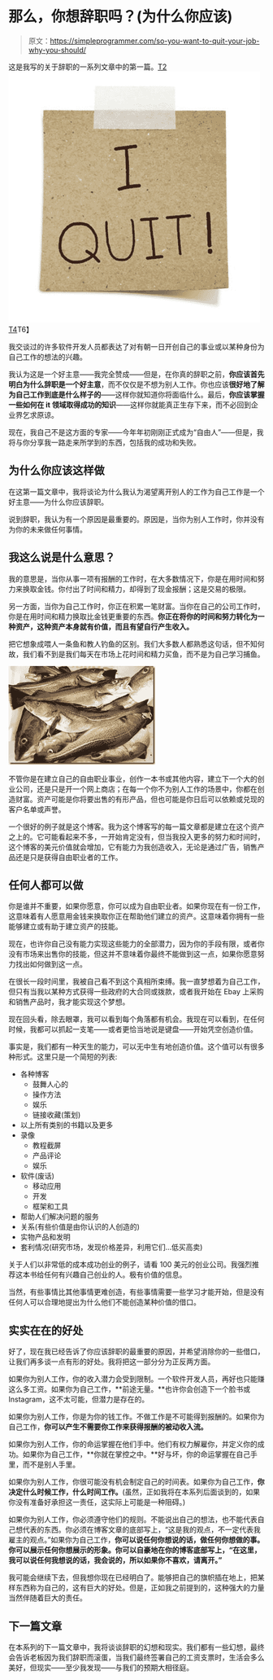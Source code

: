 # 那么，你想辞职吗？(为什么你应该)

> 原文：<https://simpleprogrammer.com/so-you-want-to-quit-your-job-why-you-should/>

这是我写的关于辞职的一系列文章中的第一篇。[T2![hand draw i quit on note taped recycle paper](img/ebb6f253fb1d90188f016840260d1699.png "hand draw i quit on note taped recycle paper")T4](https://simpleprogrammer.com/wp-content/uploads/2013/08/I-quit.jpg)T6】

我交谈过的许多软件开发人员都表达了对有朝一日开创自己的事业或以某种身份为自己工作的想法的兴趣。

我认为这是一个好主意——我完全赞成——但是，在你真的辞职之前，**你应该首先明白为什么辞职是一个好主意**，而不仅仅是不想为别人工作。你也应该**很好地了解为自己工作到底是什么样子的**——这样你就知道你将面临什么。最后，**你应该掌握一些如何在 it 领域取得成功的知识**——这样你就能真正生存下来，而不必回到企业界乞求原谅。

现在，我自己不是这方面的专家——今年年初刚刚正式成为“自由人”——但是，我将与你分享我一路走来所学到的东西，包括我的成功和失败。

## 为什么你应该这样做

在这第一篇文章中，我将谈论为什么我认为渴望离开别人的工作为自己工作是一个好主意——为什么你应该辞职。

说到辞职，我认为有一个原因是最重要的。原因是，当你为别人工作时，你并没有为你的未来做任何事情。

## 我这么说是什么意思？

我的意思是，当你从事一项有报酬的工作时，在大多数情况下，你是在用时间和努力来换取金钱。你付出了时间和精力，却得到了现金报酬；这是交易的极限。

另一方面，当你为自己工作时，你正在积累一笔财富。当你在自己的公司工作时，你是在用时间和精力换取比金钱更重要的东西。**你正在将你的时间和努力转化为一种资产，这种资产本身就有价值，而且有望自行产生收入。** 

把它想象成喂人一条鱼和教人钓鱼的区别。我们大多数人都熟悉这句话，但不知何故，我们看不到是我们每天在市场上花时间和精力买鱼，而不是为自己学习捕鱼。[](https://simpleprogrammer.com/wp-content/uploads/2013/08/teach-a-man-to-fish.jpg)

![SONY DSC](img/773bb5ad7c8cdc6577a554e3c162a303.png "SONY DSC")



不管你是在建立自己的自由职业事业，创作一本书或其他内容，建立下一个大的创业公司，还是只是开一个网上商店；在每一个你不为别人工作的场景中，你都在创造财富。资产可能是你将要出售的有形产品，但也可能是你日后可以依赖或兑现的客户名单或声誉。

一个很好的例子就是这个博客。我为这个博客写的每一篇文章都是建立在这个资产之上的。它可能看起来不多，一开始肯定没有，但当我投入更多的努力和时间时，这个博客的美元价值就会增加，它有能力为我创造收入，无论是通过广告，销售产品还是只是获得自由职业者的工作。

## 任何人都可以做

你是谁并不重要，如果你愿意，你可以成为自由职业者。如果你现在有一份工作，这意味着有人愿意用金钱来换取你正在帮助他们建立的资产。这意味着你拥有一些能够建立或有助于建立资产的技能。

现在，也许你自己没有能力实现这些能力的全部潜力，因为你的手段有限，或者你没有市场来出售你的技能，但这并不意味着你最终不能做到这一点，如果你愿意努力找出如何做到这一点。

在很长一段时间里，我被自己看不到这个真相所束缚。我一直梦想着为自己工作，但只有当我以某种方式获得一些政府的大合同或拨款，或者我开始在 Ebay 上采购和销售产品时，我才能实现这个梦想。

现在回头看，除去眼罩，我可以看到每个角落都有机会。我现在可以看到，在任何时候，我都可以抓起一支笔——或者更恰当地说是键盘——开始凭空创造价值。

事实是，我们都有一种天生的能力，可以无中生有地创造价值。这个值可以有很多种形式。这里只是一个简短的列表:

*   各种博客
    *   鼓舞人心的
    *   操作方法
    *   娱乐
    *   链接收藏(策划)
*   以上所有类别的书籍以及更多
*   录像
    *   教程截屏
    *   产品评论
    *   娱乐
*   软件(废话)
    *   移动应用
    *   开发
    *   框架和工具
*   帮助人们解决问题的服务
*   关系(有些价值是由你认识的人创造的)
*   实物产品和发明
*   套利情况(研究市场，发现价格差异，利用它们…低买高卖)

关于人们以非常低的成本成功创业的例子，请看 100 美元的创业公司。我强烈推荐这本书给任何有兴趣自己创业的人。极有价值的信息。

当然，有些事情比其他事情更难创造，有些事情需要一些学习才能开始，但是没有任何人可以合理地提出为什么他们不能创造某种价值的借口。

## 实实在在的好处

好了，现在我已经告诉了你应该辞职的最重要的原因，并希望消除你的一些借口，让我们再多谈一点有形的好处。我将把这一部分分为正反两方面。

如果你为别人工作，你的收入潜力会受到限制。一个软件开发人员，再好也只能赚这么多工资。如果你为自己工作，**前途无量。**也许你会创造下一个脸书或 Instagram，这不太可能，但潜力是存在的。

如果你为别人工作，你是为你的钱工作。不做工作是不可能得到报酬的。如果你为自己工作，**你可以产生不需要你工作来获得报酬的被动收入流。**

如果你为别人工作，你的命运掌握在他们手中。他们有权力解雇你，并定义你的成功。如果你为自己工作，**你就在掌控之中。**好与坏，你的命运掌握在自己手里，而不是别人手里。

如果你为别人工作，你很可能没有机会制定自己的时间表。如果你为自己工作，**你决定什么时候工作，什么时间工作。**(虽然，正如我将在本系列后面谈到的，如果你没有准备好承担这一责任，这实际上可能是一种阻碍。)

如果你为别人工作，你必须遵守他们的规则。不能说出自己的想法，也不能代表自己想代表的东西。你必须在博客文章的底部写上，“这是我的观点，不一定代表我雇主的观点。”如果你为自己工作，**你可以说任何你想说的话，做任何你想做的事。你可以展示任何你想展示的形象。你可以自豪地在你的博客底部写上，“在这里，我可以说任何我想说的话，我会说的，所以如果你不喜欢，请离开。”**

我可能会继续下去，但我想你现在已经明白了。能够把自己的旗帜插在地上，把某样东西称为自己的，这有巨大的好处。但是，正如我之前提到的，这种强大的力量当然伴随着巨大的责任。

## 下一篇文章

在本系列的下一篇文章中，我将谈谈辞职的幻想和现实。我们都有一些幻想，最终会告诉老板因为我们辞职而滚蛋，当我们最终签署自己的工资支票时，生活会多么美好，但现实——至少我发现——与我们的预期大相径庭。